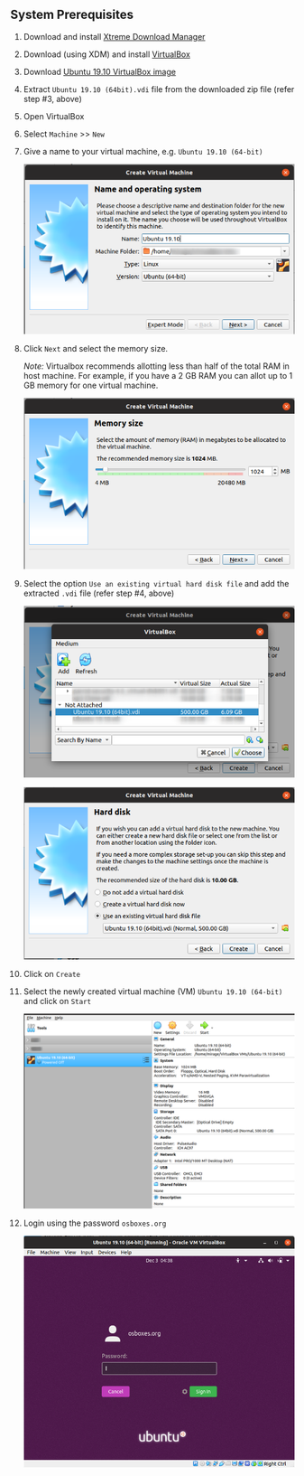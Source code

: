 ## System Prerequisites

1. Download and install [Xtreme Download Manager](http://xdman.sourceforge.net/)
2. Download (using XDM) and install [VirtualBox](https://www.virtualbox.org/wiki/Downloads)
3. Download [Ubuntu 19.10 VirtualBox image](https://sourceforge.net/projects/osboxes/files/v/vb/55-U-u/19.10/U19_10-VB-64bit.7z/download)
4. Extract `Ubuntu 19.10 (64bit).vdi` file from the downloaded zip file (refer step #3, above)
5. Open VirtualBox 
6. Select `Machine` >> `New` 
7. Give a name to your virtual machine, e.g. `Ubuntu 19.10 (64-bit)`

    ![Create a new virtual machine](../image/0_createVM.png)

8. Click `Next` and select the memory size.
    
    *Note:* Virtualbox recommends allotting less than half of the total RAM in host machine. For example, if you have a 2 GB RAM you can allot up to 1 GB memory for one virtual machine.

    ![Select memory size](../image/0b_selectMemory.png)

9. Select the option `Use an existing virtual hard disk file` and add the extracted `.vdi` file (refer step #4, above)

    ![Add VDI](../image/1_add_vdi.png)

    ![Use an existing virtual hard disk](../image/2_use_existing_virtual_hard_disk.png)

10. Click on `Create`

11. Select the newly created virtual machine (VM) `Ubuntu 19.10 (64-bit)` and click on `Start`

    ![Start VM](../image/3_startVM.png)

12. Login using the password `osboxes.org`

    ![Login](../image/4_login.png)

